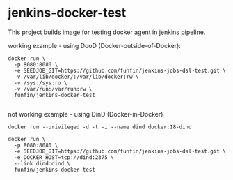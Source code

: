 # jenkins-docker-test


This project builds image for testing docker agent in jenkins pipeline.

working example - using DooD (Docker-outside-of-Docker):
```
docker run \
  -p 8080:8080 \
  -e SEEDJOB_GIT=https://github.com/funfin/jenkins-jobs-dsl-test.git \
  -v /var/lib/docker/:/var/lib/docker:rw \
  -v /sys:/sys:ro \
  -v /var/run:/var/run:rw \
  funfin/jenkins-docker-test
  
```

not working example - using DinD (Docker-in-Docker)
```
docker run --privileged -d -t -i --name dind docker:18-dind

docker run \
  -p 8080:8080 \
  -e SEEDJOB_GIT=https://github.com/funfin/jenkins-jobs-dsl-test.git \
  -e DOCKER_HOST=tcp://dind:2375 \
  --link dind:dind \
  funfin/jenkins-docker-test

```
